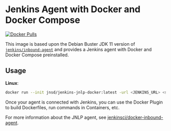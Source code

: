 # Jenkins Agent with Docker and Docker Compose

[![Docker Pulls](https://img.shields.io/docker/pulls/jnsd/jenkins-jnlp-docker)](https://hub.docker.com/r/jnsd/jenkins-jnlp-docker)

This image is based upon the Debian Buster JDK 11 version of
[`jenkins/inbound-agent`](https://hub.docker.com/r/jenkins/inbound-agent/)
and provides a Jenkins agent with Docker and Docker Compose preinstalled.

## Usage

**Linux**:
```bash
docker run --init jnsd/jenkins-jnlp-docker:latest -url <JENKINS_URL> <secret> <agent name>
```

Once your agent is connected with Jenkins, you can use the Docker Plugin
to build Dockerfiles, run commands in Containers, etc.

For more information about the JNLP agent, see 
[jenkinsci/docker-inbound-agent](https://github.com/jenkinsci/docker-inbound-agent).
